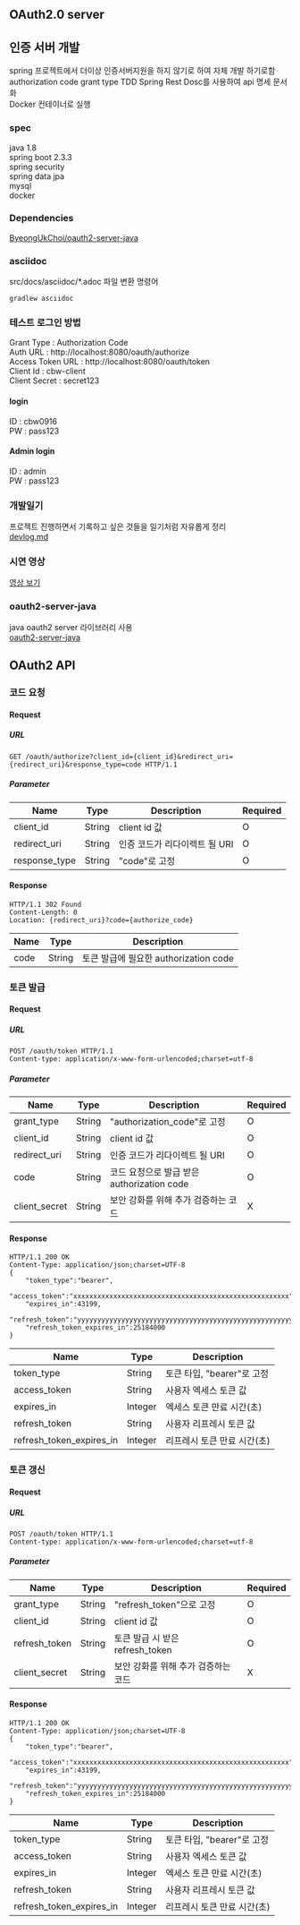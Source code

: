## OAuth2.0 server

## 인증 서버 개발
spring 프로젝트에서 더이상 인증서버지원을 하지 않기로 하여 자체 개발 하기로함   
authorization code grant type
TDD
Spring Rest Dosc를 사용하여 api 명세 문서화  
Docker 컨테이너로 실행


### spec
java 1.8  
spring boot 2.3.3  
  spring security  
  spring data jpa  
mysql  
docker

### Dependencies
[ByeongUkChoi/oauth2-server-java](https://github.com/ByeongUkChoi/oauth2-server-java)

### asciidoc
src/docs/asciidoc/*.adoc 파일 변환 명령어
```
gradlew asciidoc
```

### 테스트 로그인 방법
Grant Type : Authorization Code  
Auth URL : http://localhost:8080/oauth/authorize  
Access Token URL : http://localhost:8080/oauth/token  
Client Id : cbw-client  
Client Secret : secret123  

#### login  
ID : cbw0916  
PW : pass123  
#### Admin login 
ID : admin    
PW : pass123  

### 개발일기
프로젝트 진행하면서 기록하고 싶은 것들을 일기처럼 자유롭게 정리  
[devlog.md](https://github.com/ByeongUkChoi/oauth2-server-spring-example/blob/master/DevLog.md)

### 시연 영상
[영상 보기](https://www.youtube.com/watch?v=gG1UYuitx2w)

### oauth2-server-java
java oauth2 server 라이브러리 사용  
[oauth2-server-java](https://github.com/ByeongUkChoi/oauth2-server-java)  

## OAuth2 API
### 코드 요청
#### Request
##### URL
```http request
GET /oauth/authorize?client_id={client_id}&redirect_uri={redirect_uri}&response_type=code HTTP/1.1
```
##### Parameter
|Name           |Type   |Description|Required|
|---------------|-------|-----------|--------|
|client_id      |String |client id 값|O|
|redirect_uri   |String |인증 코드가 리다이렉트 될 URI|O|
|response_type  |String |"code"로 고정|O|
#### Response
```http request
HTTP/1.1 302 Found
Content-Length: 0
Location: {redirect_uri}?code={authorize_code}
```
|Name   |Type   |Description|
|-------|-------|-----------|
|code   |String |토큰 발급에 필요한 authorization code|

### 토큰 발급
#### Request
##### URL
```http request
POST /oauth/token HTTP/1.1
Content-type: application/x-www-form-urlencoded;charset=utf-8
```
##### Parameter
|Name           |Type   |Description|Required|
|---------------|-------|-----------|--------|
|grant_type     |String |"authorization_code"로 고정|O|
|client_id      |String |client id 값|O|
|redirect_uri   |String |인증 코드가 리다이렉트 될 URI|O|
|code           |String |코드 요청으로 발급 받은 authorization code|O|
|client_secret  |String |보안 강화를 위해 추가 검증하는 코드|X|
#### Response
```http request
HTTP/1.1 200 OK
Content-Type: application/json;charset=UTF-8
{
    "token_type":"bearer",
    "access_token":"xxxxxxxxxxxxxxxxxxxxxxxxxxxxxxxxxxxxxxxxxxxxxxxxxxxxxx",
    "expires_in":43199,
    "refresh_token":"yyyyyyyyyyyyyyyyyyyyyyyyyyyyyyyyyyyyyyyyyyyyyyyyyyyyyy",
    "refresh_token_expires_in":25184000
}
```
|Name                       |Type   |Description|
|---------------------------|-------|-----------|
|token_type                 |String |토큰 타입, "bearer"로 고정|
|access_token               |String |사용자 엑세스 토큰 값|
|expires_in                 |Integer|엑세스 토큰 만료 시간(초)|
|refresh_token              |String |사용자 리프레시 토큰 값|
|refresh_token_expires_in   |Integer|리프레시 토큰 만료 시간(초)|
### 토큰 갱신
#### Request
##### URL
```http request
POST /oauth/token HTTP/1.1
Content-type: application/x-www-form-urlencoded;charset=utf-8
```
##### Parameter
|Name           |Type   |Description|Required|
|---------------|-------|-----------|--------|
|grant_type     |String |"refresh_token"으로 고정|O|
|client_id      |String |client id 값|O|
|refresh_token  |String |토큰 발급 시 받은 refresh_token|O|
|client_secret  |String |보안 강화를 위해 추가 검증하는 코드|X|
#### Response
```http request
HTTP/1.1 200 OK
Content-Type: application/json;charset=UTF-8
{
    "token_type":"bearer",
    "access_token":"xxxxxxxxxxxxxxxxxxxxxxxxxxxxxxxxxxxxxxxxxxxxxxxxxxxxxx",
    "expires_in":43199,
    "refresh_token":"yyyyyyyyyyyyyyyyyyyyyyyyyyyyyyyyyyyyyyyyyyyyyyyyyyyyyy",
    "refresh_token_expires_in":25184000
}
```
|Name                       |Type   |Description|
|---------------------------|-------|-----------|
|token_type                 |String |토큰 타입, "bearer"로 고정|
|access_token               |String |사용자 엑세스 토큰 값|
|expires_in                 |Integer|엑세스 토큰 만료 시간(초)|
|refresh_token              |String |사용자 리프레시 토큰 값|
|refresh_token_expires_in   |Integer|리프레시 토큰 만료 시간(초)|
